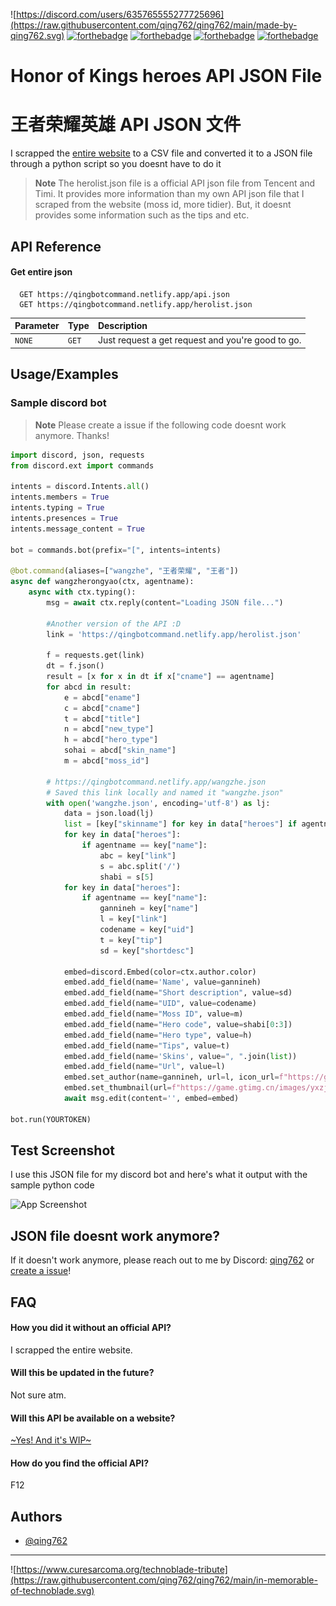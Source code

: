 ![https://discord.com/users/635765555277725696](https://raw.githubusercontent.com/qing762/qing762/main/made-by-qing762.svg)
[![forthebadge](https://forthebadge.com/images/badges/made-with-python.svg)](https://discord.com/users/635765555277725696)
[![forthebadge](https://forthebadge.com/images/badges/kinda-sfw.svg)](https://discord.com/users/635765555277725696)
[![forthebadge](https://forthebadge.com/images/badges/built-with-love.svg)](https://discord.com/users/635765555277725696)
[![forthebadge](https://forthebadge.com/images/badges/open-source.svg)](https://discord.com/users/635765555277725696)

# Honor of Kings heroes API JSON File 
# 王者荣耀英雄 API JSON 文件

I scrapped the [entire website](https://pvp.qq.com/web201605/herolist.shtml) to a CSV file and converted it to a JSON file through a python script so you doesnt have to do it

> **Note**
> The herolist.json file is a official API json file from Tencent and Timi. It provides more information than my own API json file that I scraped from the website (moss id, more tidier). But, it doesnt provides some information such as the tips and etc. 


## API Reference

#### Get entire json

```http
  GET https://qingbotcommand.netlify.app/api.json
  GET https://qingbotcommand.netlify.app/herolist.json
```

| Parameter | Type     | Description                |
| :-------- | :------- | :------------------------- |
| `NONE` | `GET` | Just request a get request and you're good to go.|


## Usage/Examples
### Sample discord bot

> **Note**
> Please create a issue if the following code doesnt work anymore. Thanks!

```python
import discord, json, requests
from discord.ext import commands

intents = discord.Intents.all()
intents.members = True
intents.typing = True
intents.presences = True
intents.message_content = True

bot = commands.bot(prefix="[", intents=intents)

@bot.command(aliases=["wangzhe", "王者荣耀", "王者"])
async def wangzherongyao(ctx, agentname):
    async with ctx.typing():
        msg = await ctx.reply(content="Loading JSON file...")
        
        #Another version of the API :D
        link = 'https://qingbotcommand.netlify.app/herolist.json'
        
        f = requests.get(link)
        dt = f.json()
        result = [x for x in dt if x["cname"] == agentname]
        for abcd in result:
            e = abcd["ename"]
            c = abcd["cname"]
            t = abcd["title"]
            n = abcd["new_type"]
            h = abcd["hero_type"]
            sohai = abcd["skin_name"]
            m = abcd["moss_id"]

        # https://qingbotcommand.netlify.app/wangzhe.json
        # Saved this link locally and named it "wangzhe.json"
        with open('wangzhe.json', encoding='utf-8') as lj:
            data = json.load(lj)
            list = [key["skinname"] for key in data["heroes"] if agentname == key["name"]]
            for key in data["heroes"]:
                if agentname == key["name"]:
                    abc = key["link"]
                    s = abc.split('/')
                    shabi = s[5]
            for key in data["heroes"]:
                if agentname == key["name"]:
                    gannineh = key["name"]
                    l = key["link"]
                    codename = key["uid"]
                    t = key["tip"]
                    sd = key["shortdesc"]

            embed=discord.Embed(color=ctx.author.color)
            embed.add_field(name='Name', value=gannineh)
            embed.add_field(name="Short description", value=sd)
            embed.add_field(name="UID", value=codename)
            embed.add_field(name="Moss ID", value=m)
            embed.add_field(name="Hero code", value=shabi[0:3])
            embed.add_field(name="Hero type", value=h)
            embed.add_field(name="Tips", value=t)
            embed.add_field(name='Skins', value=", ".join(list))
            embed.add_field(name="Url", value=l)
            embed.set_author(name=gannineh, url=l, icon_url=f"https://game.gtimg.cn/images/yxzj/img201606/heroimg/{shabi[0:3]}/{shabi[0:3]}.jpg")
            embed.set_thumbnail(url=f"https://game.gtimg.cn/images/yxzj/img201606/heroimg/{shabi[0:3]}/{shabi[0:3]}-smallskin-2.jpg")
            await msg.edit(content='', embed=embed)

bot.run(YOURTOKEN)
```


## Test Screenshot
I use this JSON file for my discord bot and here's what it output with the sample python code

![App Screenshot](https://media.discordapp.net/attachments/995904492988006531/1036964279661908008/unknown.png)


## JSON file doesnt work anymore?

If it doesn't work anymore, please reach out to me by Discord: [qing762](https://discord.com/users/635765555277725696) or [create a issue](https://github.com/qing762/honor-of-kings-json/issues/new)!


## FAQ

#### How you did it without an official API?

I scrapped the entire website.

#### Will this be updated in the future?

Not sure atm.

#### Will this API be available on a website?

[~Yes! And it's WIP~](https://qingbotcommand.netlify.app/api.json)

#### How do you find the official API?

F12

## Authors

- [@qing762](https://twitch.tv/qing762)

-----------------

![https://www.curesarcoma.org/technoblade-tribute](https://raw.githubusercontent.com/qing762/qing762/main/in-memorable-of-technoblade.svg)
